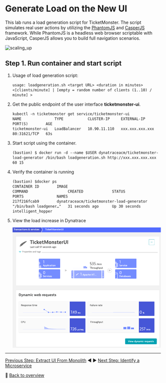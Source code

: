 # Generate Load on the New UI

This lab runs a load generation script for TicketMonster. The script simulates real user actions by utilizing the [PhantomJS](http://phantomjs.org/download.html) and [CasperJS](http://casperjs.org/) framework. While PhantomJS is a headless web browser scriptable with JavaScript, CasperJS allows you to build full navigation scenarios.

![scaling_up](../assets/scale_up.png)

## Step 1. Run container and start script
1. Usage of load generation script:
    ```
    usage: loadgeneration.sh <target URL> <duration in minutes> <[clients/minute] | [empty = random number of clients (1..10) / minute] >
    ```

1. Get the public endpoint of the user interface **ticketmonster-ui**.
    ```
    kubectl -n ticketmonster get service/ticketmonster-ui
    NAME               TYPE           CLUSTER-IP     EXTERNAL-IP       PORT(S)        AGE
    ticketmonster-ui   LoadBalancer   10.90.11.110   xxx.xxx.xxx.xxx   80:31621/TCP   63s
    ```

1. Start script using the container.
    ```
    (bastion) $ docker run -d --name $USER dynatraceacm/ticketmonster-load-generator /bin/bash loadgeneration.sh http://xxx.xxx.xxx.xxx 60 15
    ```

1. Verify the container is running

    ```
    (bastion) $docker ps  
    CONTAINER ID        IMAGE                                       COMMAND                  CREATED             STATUS              PORTS               NAMES
    217f216fcab9        dynatraceacm/ticketmonster-load-generator   "/bin/bash loadgener…"   31 seconds ago      Up 30 seconds                           intelligent_hopper
    ```

1. View the load increase in Dynatrace

    ![scaling_up](../assets/ticketmonster_load.png)
---

[Previous Step: Extract UI From Monolith](../3_Extract_UI_From_Monolith) :arrow_backward: :arrow_forward: [Next Step: Identify a Microservice](../5_Identify_a_Microservice)

:arrow_up_small: [Back to overview](../)
